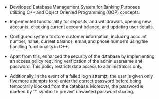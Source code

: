 - Developed Database Management System for Banking Purposes utilizing C++ and Object Oriented Programming (OOP) concepts.

- Implemented functionality for deposits, and withdrawals, opening new accounts, checking current account balance, and updating user details.

- Configured system to store customer information, including account number, name, current balance, email, and phone numbers using file handling functionality in C++.

- Apart from this, enhanced the security of the database by implementing an access policy requiring verification of the admin username and password. This policy restricts data access to administrators only.

- Additionally, in the event of a failed login attempt, the user is given only five more attempts to re-enter the correct password before being temporarily blocked from the database. Moreover, the password is masked by '*' symbol to prevent unwanted password sharing.
